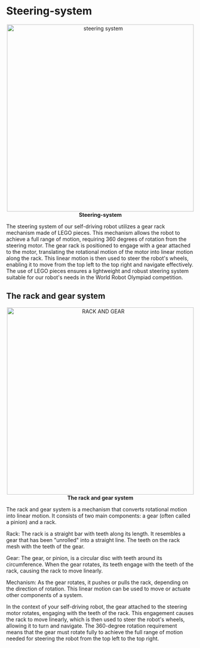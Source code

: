 Steering-system
====

<p align="center">
  <img src="https://github.com/DexterTaha/WRO-2024-FUTURE-ENGINEERS/assets/130682580/4f42904a-ee2f-4133-b803-a07f0b15f1a0" alt="steering system" width="500">
  <br>
  <strong>Steering-system</strong>
</p>


The steering system of our self-driving robot utilizes a gear rack mechanism made of LEGO pieces.
This mechanism allows the robot to achieve a full range of motion, requiring 360 degrees of rotation from the steering motor.
The gear rack is positioned to engage with a gear attached to the motor, translating the rotational motion of the motor into linear motion along the rack.
This linear motion is then used to steer the robot's wheels, enabling it to move from the top left to the top right and navigate effectively.
The use of LEGO pieces ensures a lightweight and robust steering system suitable for our robot's needs in the World Robot Olympiad competition.




## The rack and gear system
<p align="center">
  <img src="https://github.com/DexterTaha/WRO-2024-FUTURE-ENGINEERS/assets/130682580/f109e214-ce08-4ed0-9800-5918b34b84f6" alt="RACK AND GEAR" width="500">
  <br>
  <strong>The rack and gear system</strong>
</p>


The rack and gear system is a mechanism that converts rotational motion into linear motion. It consists of two main components: a gear (often called a pinion) and a rack.

Rack: The rack is a straight bar with teeth along its length. It resembles a gear that has been "unrolled" into a straight line. The teeth on the rack mesh with the teeth of the gear.

Gear: The gear, or pinion, is a circular disc with teeth around its circumference. When the gear rotates, its teeth engage with the teeth of the rack, causing the rack to move linearly.

Mechanism: As the gear rotates, it pushes or pulls the rack, depending on the direction of rotation. This linear motion can be used to move or actuate other components of a system.

In the context of your self-driving robot, the gear attached to the steering motor rotates, engaging with the teeth of the rack. This engagement causes the rack to move linearly, which is then used to steer the robot's wheels, allowing it to turn and navigate. The 360-degree rotation requirement means that the gear must rotate fully to achieve the full range of motion needed for steering the robot from the top left to the top right.
